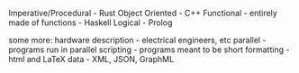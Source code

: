 Imperative/Procedural - Rust
Object Oriented - C++
Functional - entirely made of functions - Haskell
Logical - Prolog

some more:
hardware description - electrical engineers, etc
parallel - programs run in parallel
scripting - programs  meant to be short
formatting - html and LaTeX
data - XML, JSON, GraphML

